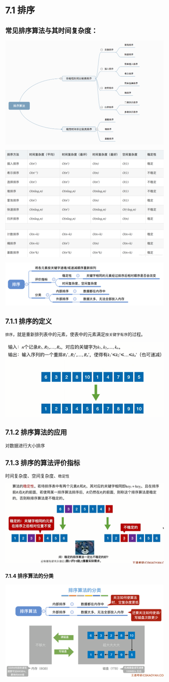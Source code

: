 # 7.1 排序

## 常见排序算法与其时间复杂度：

![](../images/aHR0cHM6Ly9pbWFnZXMyMDE4LmNuYmxvZ3MuY29tL2Jsb2cvODQ5NTg5LzIwMTgwNC84NDk1ODktMjAxODA0MDIxMzI1MzAzNDItOTgwMTIxNDA5LnBuZw.png)

![20210408130104795](../images/20210408130104795.png)


![1638363129298](../images/1638363129298.png)

## 7.1.1 排序的定义

`排序`，就是重新排列表中的元素，使表中的元素满足`按关键字有序`的过程。

![uTools_1638362274133](../images/uTools_1638362274133.png)

## 7.1.2 排序算法的应用

对数据进行大小排序

## 7.1.3 排序的算法评价指标

时间复杂度、空间复杂度、`稳定性`

![uTools_1638362879122](../images/uTools_1638362879122.png)

### 7.1.4 排序算法的分类

![1638363129303](../images/1638363129303.png)
